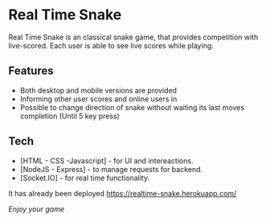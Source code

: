 # Real Time Snake

Real Time Snake is an classical snake game, that provides competition with live-scored. 
Each user is able to see live scores while playing. 

## Features

- Both desktop and mobile versions are provided
- Informing other user scores and online users in
- Possible to change direction of snake without waiting its last moves completion (Until 5 key press)

## Tech
- [HTML - CSS -Javascript] - for UI and intereactions.
- [NodeJS - Express] - to manage requests for backend.
- [Socket.IO] - for real time functionality.

It has already been deployed 
https://realtime-snake.herokuapp.com/

_Enjoy your game_
